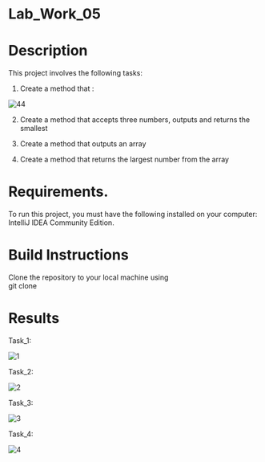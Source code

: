 # Lab_Work_05
# Description
This project involves the following tasks:

1. Create a method that :

![44](https://github.com/RomanShtoika/Lab_Work_05/assets/135036174/888b0edd-79eb-4b52-ba45-b27e1ef364fc)


2. Create a method that accepts three numbers, outputs and returns the smallest

3. Create a method that outputs an array

4. Create a method that returns the largest number from the array

# Requirements.
To run this project, you must have the following installed on your computer: IntelliJ IDEA Community Edition.

# Build Instructions
Clone the repository to your local machine using <br>
git clone  
# Results

Task_1: <br>

![1](https://github.com/RomanShtoika/Lab_Work_05/assets/135036174/99756d7a-3835-4b63-aa19-03973000b70a)

Task_2: <br>

![2](https://github.com/RomanShtoika/Lab_Work_05/assets/135036174/361b18b4-3c38-4887-b885-63cb627ece87)

Task_3: <br>

![3](https://github.com/RomanShtoika/Lab_Work_05/assets/135036174/44a2f5a8-1a17-4322-866c-2ad114f35267)

Task_4: <br>

![4](https://github.com/RomanShtoika/Lab_Work_05/assets/135036174/9dbdd778-3415-4b4c-831a-cf6b48162b86)

